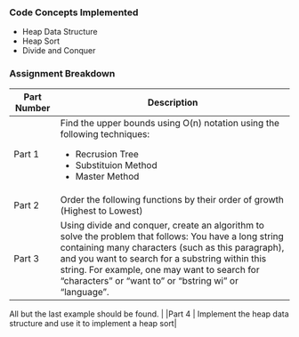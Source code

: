### Code Concepts Implemented
* Heap Data Structure 
* Heap Sort
* Divide and Conquer


### Assignment Breakdown

| Part Number |Description   |
| ------------ | ------------ |
|Part 1     | Find the upper bounds using O(n) notation using the following techniques: <ul><li>Recrusion Tree</li><li>Substituion Method</li><li>Master Method</li></ul>|
|Part 2 | Order the following functions by their order of growth (Highest to Lowest)  |
|Part 3 | Using divide and conquer, create an algorithm to solve the problem that follows: You have a long string containing many characters (such as this paragraph), and you want to search for a substring within this string. For example, one may want to search for “characters” or “want to” or “bstring wi” or “language”. 

All but the last example should be found. |
|Part 4 | Implement the heap data structure and use it to implement a heap sort|
